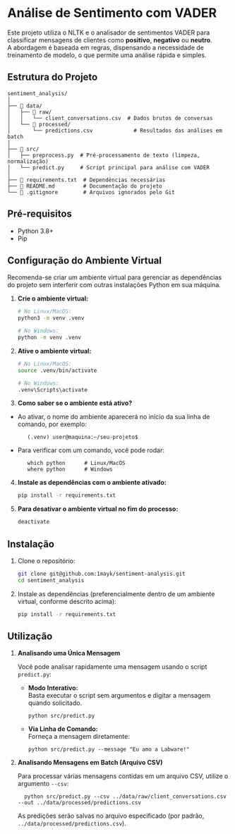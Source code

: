 # Análise de Sentimento com VADER

Este projeto utiliza o NLTK e o analisador de sentimentos VADER para classificar mensagens de clientes como **positivo**, **negativo** ou **neutro**.  
A abordagem é baseada em regras, dispensando a necessidade de treinamento de modelo, o que permite uma análise rápida e simples.

## Estrutura do Projeto

    sentiment_analysis/
    │
    ├── 📁 data/
    │   ├── 📁 raw/
    │   │   └── client_conversations.csv  # Dados brutos de conversas
    │   └── 📁 processed/
    │       └── predictions.csv             # Resultados das análises em batch
    │
    ├── 📁 src/
    │   ├── preprocess.py  # Pré-processamento de texto (limpeza, normalização)
    │   └── predict.py     # Script principal para análise com VADER
    │
    ├── 📄 requirements.txt  # Dependências necessárias
    ├── 📄 README.md         # Documentação do projeto
    └── 📄 .gitignore        # Arquivos ignorados pelo Git

## Pré-requisitos

- Python 3.8+
- Pip

## Configuração do Ambiente Virtual

Recomenda-se criar um ambiente virtual para gerenciar as dependências do projeto sem interferir com outras instalações Python em sua máquina.

1. **Crie o ambiente virtual:**

   ```bash
   # No Linux/MacOS:
   python3 -m venv .venv

   # No Windows:
   python -m venv .venv
   ```

2. **Ative o ambiente virtual:**

   ```bash
   # No Linux/MacOS:
   source .venv/bin/activate

   # No Windows:
   .venv\Scripts\activate
   ```

3. **Como saber se o ambiente está ativo?**
- Ao ativar, o nome do ambiente aparecerá no início da sua linha de comando, por exemplo:

         (.venv) user@maquina:~/seu-projeto$

- Para verificar com um comando, você pode rodar:

         which python      # Linux/MacOS
         where python      # Windows

4. **Instale as dependências com o ambiente ativado:**

   ```bash
   pip install -r requirements.txt
   ```

5. **Para desativar o ambiente virtual no fim do processo:**

   ```bash
   deactivate
   ```


## Instalação

1. Clone o repositório:

   ```bash
   git clone git@github.com:1mayk/sentiment-analysis.git
   cd sentiment_analysis
   ```

2. Instale as dependências (preferencialmente dentro de um ambiente virtual, conforme descrito acima):

   ```bash
   pip install -r requirements.txt
   ```

## Utilização

1. **Analisando uma Única Mensagem**

   Você pode analisar rapidamente uma mensagem usando o script `predict.py`:

   - **Modo Interativo:**  
     Basta executar o script sem argumentos e digitar a mensagem quando solicitado.
     
         python src/predict.py

   - **Via Linha de Comando:**  
     Forneça a mensagem diretamente:
     
         python src/predict.py --message "Eu amo a Labware!"

2. **Analisando Mensagens em Batch (Arquivo CSV)**

   Para processar várias mensagens contidas em um arquivo CSV, utilize o argumento `--csv`:

         python src/predict.py --csv ../data/raw/client_conversations.csv --out ../data/processed/predictions.csv

   As predições serão salvas no arquivo especificado (por padrão, `../data/processed/predictions.csv`).